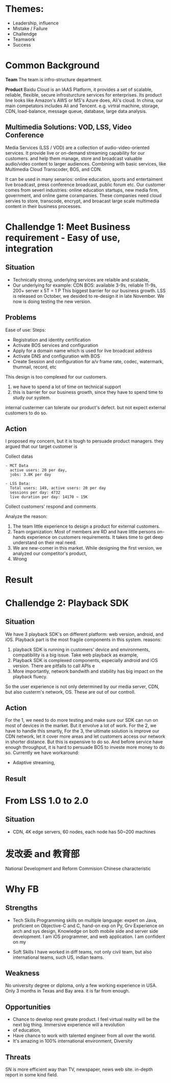 # Themes:
- Leadership, influence
- Mistake / Failure
- Challendge
- Teamwork
- Success

# Common Background
**Team**
The team is infro-structure department. 

**Product**
Baidu Cloud is an IAAS Platform, it provides a set of scalable, reliable, flexible, secure infrosturcture services 
for enterprises.
Its product line looks like Amazon's AWS or MS's Azure does, Ali's cloud. In china, our main competators includes Ali and Tencent.
e.g. virtral machine, storage, CDN, load-balance, message queue, database, large data analysis.

## Multimedia Solutions: VOD, LSS, Video Conference
Media Services (LSS / VOD) are a collection of audio-video-oriented services. It provide live or on-demand streaming capability for our customers.
and help them manage, store and broadcast valuable audio/video content to larger audiences.
Combining with basic services, like Multimedia Cloud Transcoder, BOS, and CDN.

It can be used in many senarios: online education, sports and entertaiment live broadcast, press conference broadcast, public forum etc. 
Our customer comes from severl industries: online education startups, new media firm, government, and online game corampanies. 
These companies need cloud servies to store, transcode, encrypt, and broacast large scale multimedia content in their business processes.

# Challendge 1: Meet Business requirement - Easy of use, integration
## Situation
- Technically strong, underlying services are relaible and scalable, 
- Our underlying 
  for example: CDN 
  BOS: available 3-9s, reliable 11-9s, 200+ server x 5T = 1 P
This biggest barrier for our business growth.
LSS is released on October, we desided to re-design it in late November. We now is doing testing the new version.

## Problems
Ease of use:
Steps:
- Registration and identity certification
- Activate BOS services and configuration
- Apply for a domain name which is used for live broadcast address
- Activate DNS and configuration with BOS
- Create Session and configuration for a/v frame rate, codec, watermark, thumnail, record, etc

This design is too complexed for our customers.
1. we have to spend a lot of time on technical support
2. this is barrier for our business growth, since they have to spend time to study our system.

internal custermer can tolerate our product's defect. but not expect external customers to do so.

## Action
I proposed my concern, but it is tough to persuade product managers. 
they argued that our target customer is 

Collect datas

    - MCT Data
      active users: 20 per day, 
      jobs: 3.8K per day

    - LSS Data:
      Total users: 149, active users: 20 per day
      sessions per day: 4732 
      live duration per day: 14170 ~ 15K 

Collect customers' respond and comments

Analyze the reason:
1. The team little experience to design a product for external customers. 
2. Team organization: Most of members are RD and have little persons on-hands experience on customers requirements. It takes time to get deep understand on their real need.
3. We are new-comer in this market. While designing the first version, we analyzed our competitor's product, 
4. Wrong 

# Result



# Challendge 2: Playback SDK 
## Situation 
We have 3 playback SDK's on different platform: web version, android, and iOS.
Playback part is the most fragile components in this system. reasons:
1. playback SDK is running in customers' device and environments, compatibility is a big issue. 
   Take web playback as example, 
2. Playback SDK is complexed components, especially android and iOS version. There are pitfalls to call APIs e
3. More importantly, network bandwith and stability has big impact on the playback fluecy. 

So the user experience is not only determined by our media server, CDN, but also custerm's network, OS.
These are out of our controll.

## Action 

For the 1, we need to do more testing and make sure our SDK can run on most of devices in the market. But it envolve a lot of work.
For the 2, we have to handle this smartly, 
For the 3, the ultimate solution is improve our CDN network, let it cover more areas and let customers access our network in shorter distance. But this is expensive to do so. And before service have enough throughput, it is hard to persuade BOS to investe more money to do so. Currently we have workaround:

- Adaptive streaming, 

## Result 



# From LSS 1.0 to 2.0 
## Situation 
- CDN, 4K edge servers, 60 nodes, each node has 50~200 machines 


# 发改委 and 教育部 
National Development and Reform Commision
Chinese characteristic 


# Why FB
## Strengths
  - Tech Skills
    Programming skills on multiple language: expert on Java, proficient on Objective-C and C, hand-on exp on Py, Grv
    Experience on arch and sys design, 
    Knowledge on both mobile side and server side development. I am iOS programmer, and web application.
    I am confident on my 
    
  - Soft Skills
    I have worked in diff teams, not only civil team, but also international teams, such US, indian teams.     
    
## Weakness
  No university degree or diploma, only a few working experience in USA. Only 3 months in Texas and Bay area. it is
  far from enough. 
  
## Opportunities
  - Chance to develop next greate product. I feel virtual reality will be the next big thing. Immersive experience will a revolution
  - of education, 
  - Have chance to work with talented engineer from all over the world. 
  - It's amazing in 100% international environment, Diversity 
  
## Threats
SN is more efficient way than TV, newspaper, news web site. in-depth report in some kind field. 





